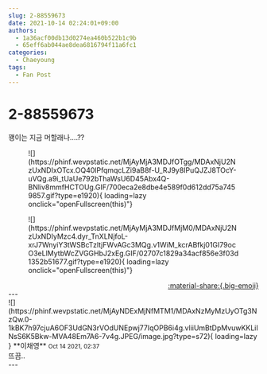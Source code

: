 ```yaml
---
slug: 2-88559673
date: 2021-10-14 02:24:01+09:00
authors:
  - 1a36acf00db13d0274ea460b522b1c9b
  - 65eff6ab044ae8dea6816794f11a6fc1
categories:
  - Chaeyoung
tags:
  - Fan Post
---
```


# 2-88559673

<div class="post-container" markdown="1">
<div class="content-container md-sidebar__scrollwrap" markdown="1">

꽹이는 지금 머할래나....??
<figure markdown="1">
![](https://phinf.wevpstatic.net/MjAyMjA3MDJfOTgg/MDAxNjU2NzUxNDIxOTcx.OQ40lPfqmqcLZi9aB8f-U_RJ9y8IPuQJZJ8TOcY-uVQg.a9i_tUaUe792bThaWsU6D45Abx4Q-BNliv8mmfHCTOUg.GIF/700eca2e8dbe4e589f0d612dd75a7459857.gif?type=e1920){ loading=lazy onclick="openFullscreen(this)"}
</figure>

<figure markdown="1">
![](https://phinf.wevpstatic.net/MjAyMjA3MDJfMjM0/MDAxNjU2NzUxNDIyMzc4.dyr_TnXLNjfoL-xrJ7WnyiY3tWSBcTzltjFWvAGc3MQg.v1WiM_kcrABfkj01GI79ocO3eLlMytbWcZVGGHbJ2xEg.GIF/02707c1829a34acf856e3f03d1352b51677.gif?type=e1920){ loading=lazy onclick="openFullscreen(this)"}
</figure>


</div>
</div>

<div style="text-align: right;" markdown="1">
<a href="https://weverse.io/fromis9/fanpost/2-88559673" style="text-align: right;">:material-share:{.big-emoji}</a>
</div>
---

<div class="comments-container md-sidebar__scrollwrap" markdown="1">
<div class="comment" markdown="1">
<div class='id-container' markdown="1">
![](https://phinf.wevpstatic.net/MjAyNDExMjNfMTM1/MDAxNzMyMzUyOTg3NzQw.0-1kBK7h97cjuA6OF3UdGN3rVOdUNEpwj77IqOPB6i4g.vliiUmBtDpMvuwKKLiINsS6K5Bkw-MVA48Em7A6-7v4g.JPEG/image.jpg?type=s72){ loading=lazy }
**<span class="artist">이채영</span>** <small>Oct 14 2021, 02:37</small><br>
</div>
<div class='comment-body' markdown="1">
뜨끔..
</div>
</div>
</div>
---
